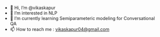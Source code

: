 - 👋 Hi, I’m @vikaskapur
- 👀 I’m interested in NLP
- 🌱 I’m currently learning Semiparameteric modeling for Conversational QA
- 📫 How to reach me : vikaskapur04@gmail.com

<!---
vikaskapur/vikaskapur is a ✨ special ✨ repository because its `README.md` (this file) appears on your GitHub profile.
You can click the Preview link to take a look at your changes.
--->
